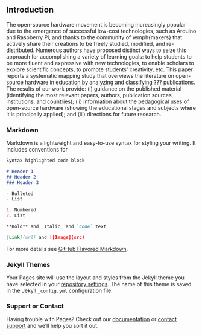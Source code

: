 ## Introduction

The open-source hardware movement is becoming increasingly popular due to the emergence of successful low-cost technologies, such as Arduino and Raspberry Pi, and thanks to the community of \emph{makers} that actively share their creations to be freely studied, modified, and re-distributed. Numerous authors have proposed distinct ways to seize this approach for accomplishing a variety of learning goals: to help students to be more fluent and expressive with new technologies, to enable scholars to explore scientific concepts, to promote students' creativity, etc. This paper reports a systematic mapping study that overviews the literature on open-source hardware in education by analyzing and classifying ??? publications. The results of our work provide: (i) guidance on the published material (identifying the most relevant papers, authors, publication sources, institutions, and countries);  (ii) information about the pedagogical uses of open-source hardware (showing the educational stages and subjects where it is principally applied); and (iii) directions for future research.

### Markdown

Markdown is a lightweight and easy-to-use syntax for styling your writing. It includes conventions for

```markdown
Syntax highlighted code block

# Header 1
## Header 2
### Header 3

- Bulleted
- List

1. Numbered
2. List

**Bold** and _Italic_ and `Code` text

[Link](url) and ![Image](src)
```

For more details see [GitHub Flavored Markdown](https://guides.github.com/features/mastering-markdown/).

### Jekyll Themes

Your Pages site will use the layout and styles from the Jekyll theme you have selected in your [repository settings](https://github.com/rheradio/OSHWInEducation/settings). The name of this theme is saved in the Jekyll `_config.yml` configuration file.

### Support or Contact

Having trouble with Pages? Check out our [documentation](https://help.github.com/categories/github-pages-basics/) or [contact support](https://github.com/contact) and we’ll help you sort it out.

